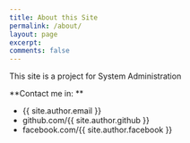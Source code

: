 ```yaml
---
title: About this Site
permalink: /about/
layout: page
excerpt: 
comments: false
---
```

This site is a project for System Administration 

**Contact me in: **

- {{ site.author.email }}
- github.com/{{ site.author.github }}
- facebook.com/{{ site.author.facebook }}
